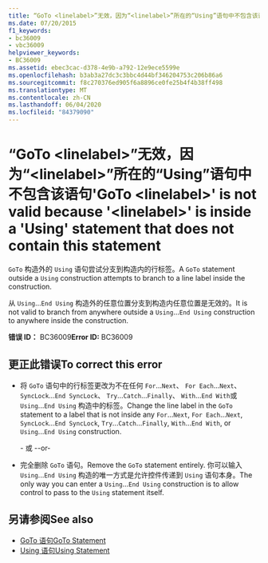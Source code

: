 ```yaml
---
title: “GoTo <linelabel>”无效，因为“<linelabel>”所在的“Using”语句中不包含该语句
ms.date: 07/20/2015
f1_keywords:
- bc36009
- vbc36009
helpviewer_keywords:
- BC36009
ms.assetid: ebec3cac-d378-4e9b-a792-12e9ece5599e
ms.openlocfilehash: b3ab3a27dc3c3bbc4d44bf346204753c206b86a6
ms.sourcegitcommit: f8c270376ed905f6a8896ce0fe25b4f4b38ff498
ms.translationtype: MT
ms.contentlocale: zh-CN
ms.lasthandoff: 06/04/2020
ms.locfileid: "84379090"
---
```

# <a name="goto-linelabel-is-not-valid-because-linelabel-is-inside-a-using-statement-that-does-not-contain-this-statement"></a><span data-ttu-id="d7685-102">“GoTo \<linelabel>”无效，因为“\<linelabel>”所在的“Using”语句中不包含该语句</span><span class="sxs-lookup"><span data-stu-id="d7685-102">'GoTo \<linelabel>' is not valid because '\<linelabel>' is inside a 'Using' statement that does not contain this statement</span></span>
<span data-ttu-id="d7685-103">`GoTo` 构造外的 `Using` 语句尝试分支到构造内的行标签。</span><span class="sxs-lookup"><span data-stu-id="d7685-103">A `GoTo` statement outside a `Using` construction attempts to branch to a line label inside the construction.</span></span>  
  
 <span data-ttu-id="d7685-104">从 `Using`...`End Using` 构造外的任意位置分支到构造内任意位置是无效的。</span><span class="sxs-lookup"><span data-stu-id="d7685-104">It is not valid to branch from anywhere outside a `Using`...`End Using` construction to anywhere inside the construction.</span></span>  
  
 <span data-ttu-id="d7685-105">**错误 ID：** BC36009</span><span class="sxs-lookup"><span data-stu-id="d7685-105">**Error ID:** BC36009</span></span>  
  
## <a name="to-correct-this-error"></a><span data-ttu-id="d7685-106">更正此错误</span><span class="sxs-lookup"><span data-stu-id="d7685-106">To correct this error</span></span>  
  
- <span data-ttu-id="d7685-107">将 `GoTo` 语句中的行标签更改为不在任何 `For`...`Next`、 `For Each`...`Next`、 `SyncLock`...`End SyncLock`、 `Try`...`Catch`...`Finally`、 `With`...`End With`或 `Using`...`End Using` 构造中的标签。</span><span class="sxs-lookup"><span data-stu-id="d7685-107">Change the line label in the `GoTo` statement to a label that is not inside any `For`...`Next`, `For Each`...`Next`, `SyncLock`...`End SyncLock`, `Try`...`Catch`...`Finally`, `With`...`End With`, or `Using`...`End Using` construction.</span></span>  
  
     <span data-ttu-id="d7685-108">\- 或 -</span><span class="sxs-lookup"><span data-stu-id="d7685-108">-or-</span></span>  
  
- <span data-ttu-id="d7685-109">完全删除 `GoTo` 语句。</span><span class="sxs-lookup"><span data-stu-id="d7685-109">Remove the `GoTo` statement entirely.</span></span> <span data-ttu-id="d7685-110">你可以输入 `Using`...`End Using` 构造的唯一方式是允许控件传递到 `Using` 语句本身。</span><span class="sxs-lookup"><span data-stu-id="d7685-110">The only way you can enter a `Using`...`End Using` construction is to allow control to pass to the `Using` statement itself.</span></span>  
  
## <a name="see-also"></a><span data-ttu-id="d7685-111">另请参阅</span><span class="sxs-lookup"><span data-stu-id="d7685-111">See also</span></span>

- [<span data-ttu-id="d7685-112">GoTo 语句</span><span class="sxs-lookup"><span data-stu-id="d7685-112">GoTo Statement</span></span>](../language-reference/statements/goto-statement.md)
- [<span data-ttu-id="d7685-113">Using 语句</span><span class="sxs-lookup"><span data-stu-id="d7685-113">Using Statement</span></span>](../language-reference/statements/using-statement.md)
